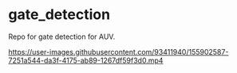 # gate_detection
Repo for gate detection for AUV.



https://user-images.githubusercontent.com/93411940/155902587-7251a544-da3f-4175-ab89-1267df59f3d0.mp4

